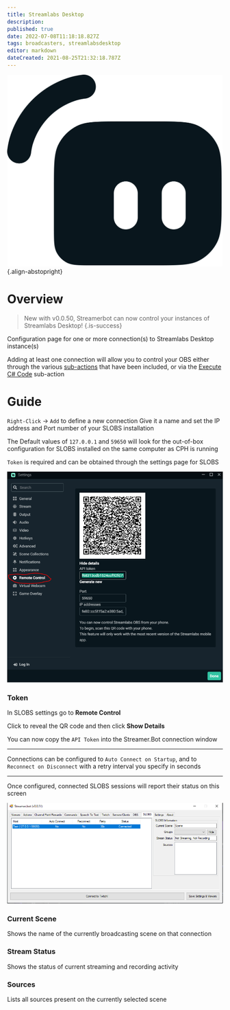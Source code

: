 ```yaml
---
title: Streamlabs Desktop
description: 
published: true
date: 2022-07-08T11:18:18.827Z
tags: broadcasters, streamlabsdesktop
editor: markdown
dateCreated: 2021-08-25T21:32:18.787Z
---
```


![streamlabs-logo.png](/logos/streamlabs-logo.png){.align-abstopright}
# Overview
> New with v0.0.50, Streamerbot can now control your instances of Streamlabs Desktop!
{.is-success}

Configuration page for one or more connection(s) to Streamlabs Desktop instance(s)

Adding at least one connection will allow you to control your OBS either through the various [sub-actions](/Sub-Actions#main) that have been included, or via the [Execute C# Code](/Sub-Actions/Code/Execute-CSharp-Code) sub-action

# Guide
`Right-Click` -> `Add` to define a new connection
Give it a name and set the IP address and Port number of your SLOBS installation

The Default values of `127.0.0.1` and `59650` will look for the out-of-box configuration for SLOBS installed on the same computer as CPH is running

`Token` is required and can be obtained through the settings page for SLOBS

![SLOBS settings](/122339880-810b0280-cf39-11eb-9453-f6e4e6473f1e.png)

### Token

In SLOBS settings go to **Remote Control**

Click to reveal the QR code and then click **Show Details**

You can now copy the `API Token` into the Streamer.Bot connection window

***

Connections can be configured to `Auto Connect on Startup`, and to `Reconnect on Disconnect` with a retry interval you specify in seconds

***

Once configured, connected SLOBS sessions will report their status on this screen

![SLOBS connection](/122341198-1fe42e80-cf3b-11eb-9c5e-42217878766d.png)

### Current Scene

Shows the name of the currently broadcasting scene on that connection

### Stream Status

Shows the status of current streaming and recording activity

### Sources

Lists all sources present on the currently selected scene
